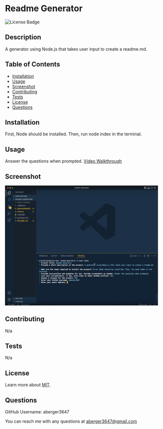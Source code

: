 
  # Readme Generator

  ![License Badge](https://img.shields.io/badge/license-MIT-blue)

  ## Description
  A generator using Node.js that takes user input to create a readme.md.
  
  ## Table of Contents
  - [Installation](#installation)
  - [Usage](#usage)
  - [Screenshot](#screenshot)
  - [Contributing](#contributing)
  - [Tests](#test)
  - [License](#license)
  - [Questions](#questions)
  
 ## Installation
  First, Node should be installed. Then, run node index in the terminal.
  
## Usage
  Answer the questions when prompted.
  [Video Walkthrough](https://drive.google.com/file/d/1d1rFLTcjdidNIY-2xEzCzulQ93rAXr1e/view?usp=sharing)
 
## Screenshot
<img src="screenshot.png" width="600">

## Contributing
  N/a

## Tests
  N/a
  
## License
  Learn more about [MIT](https://choosealicense.com/licenses/mit/).
  
## Questions
  GitHub Username: aberger3647

  You can reach me with any questions at aberger3647@gmail.com
